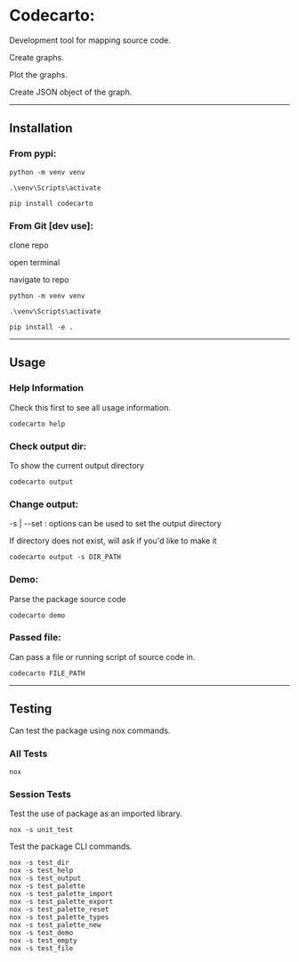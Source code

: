 # Codecarto:

Development tool for mapping source code.

Create graphs.

Plot the graphs.

Create JSON object of the graph.

---

## Installation

### From pypi:

```
python -m venv venv

.\venv\Scripts\activate

pip install codecarto
```

### From Git [dev use]:

clone repo

open terminal

navigate to repo

```
python -m venv venv

.\venv\Scripts\activate

pip install -e .
```

---

## Usage

### Help Information

Check this first to see all usage information.

```
codecarto help
```

### Check output dir:

To show the current output directory

```
codecarto output
```

### Change output:

-s | --set : options can be used to set the output directory

If directory does not exist, will ask if you'd like to make it

```
codecarto output -s DIR_PATH
```

### Demo:

Parse the package source code

```
codecarto demo
```

### Passed file:

Can pass a file or running script of source code in.

```
codecarto FILE_PATH
```

---

## Testing

Can test the package using nox commands.

### All Tests

```
nox
```

### Session Tests

Test the use of package as an imported library.

```
nox -s unit_test
```

Test the package CLI commands.

```
nox -s test_dir
nox -s test_help
nox -s test_output
nox -s test_palette
nox -s test_palette_import
nox -s test_palette_export
nox -s test_palette_reset
nox -s test_palette_types
nox -s test_palette_new
nox -s test_demo
nox -s test_empty
nox -s test_file
```
